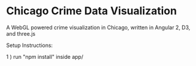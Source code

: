 
# Chicago Crime Data Visualization

A WebGL powered crime visualization in Chicago, written in Angular 2, D3, and three.js

Setup Instructions:

1 ) run "npm install" inside app/
